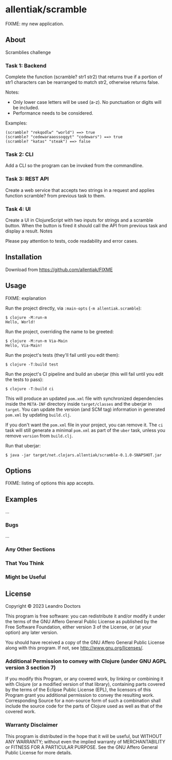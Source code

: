 # allentiak/scramble

FIXME: my new application.

## About

Scramblies challenge

### Task 1: Backend

Complete the function (scramble? str1 str2) that returns true if a portion of str1 characters can be rearranged to match str2, otherwise returns false.

Notes:

- Only lower case letters will be used (a-z). No punctuation or digits will be included.
- Performance needs to be considered.

Examples:

    (scramble? "rekqodlw" "world") ==> true
    (scramble? "cedewaraaossoqqyt" "codewars") ==> true
    (scramble? "katas" "steak") ==> false

### Task 2: CLI

Add a CLI so the program can be invoked from the commandline.

### Task 3: REST API

Create a web service that accepts two strings in a request and applies function scramble? from previous task to them.

### Task 4: UI

Create a UI in ClojureScript with two inputs for strings and a scramble button. When the button is fired it should call the API from previous task and display a result.
Notes

Please pay attention to tests, code readability and error cases.

## Installation

Download from https://github.com/allentiak/FIXME

## Usage

FIXME: explanation

Run the project directly, via `:main-opts` (`-m allentiak.scramble`):

    $ clojure -M:run-m
    Hello, World!

Run the project, overriding the name to be greeted:

    $ clojure -M:run-m Via-Main
    Hello, Via-Main!

Run the project's tests (they'll fail until you edit them):

    $ clojure -T:build test

Run the project's CI pipeline and build an uberjar (this will fail until you edit the tests to pass):

    $ clojure -T:build ci

This will produce an updated `pom.xml` file with synchronized dependencies inside the `META-INF`
directory inside `target/classes` and the uberjar in `target`. You can update the version (and SCM tag)
information in generated `pom.xml` by updating `build.clj`.

If you don't want the `pom.xml` file in your project, you can remove it. The `ci` task will
still generate a minimal `pom.xml` as part of the `uber` task, unless you remove `version`
from `build.clj`.

Run that uberjar:

    $ java -jar target/net.clojars.allentiak/scramble-0.1.0-SNAPSHOT.jar

## Options

FIXME: listing of options this app accepts.

## Examples

...

### Bugs

...

### Any Other Sections
### That You Think
### Might be Useful

## License

Copyright © 2023 Leandro Doctors

This program is free software: you can redistribute it and/or modify it under the terms of the GNU Affero General Public License as published by the Free Software Foundation, either version 3 of the License, or (at your option) any later version.

You should have received a copy of the GNU Affero General Public License along with this program.
If not, see <http://www.gnu.org/licenses/>.

### Additional Permission to convey with Clojure (under GNU AGPL version 3 section 7)

If you modify this Program, or any covered work, by linking or combining it with Clojure (or a modified version of that library), containing parts covered by the terms of the Eclipse Public License (EPL), the licensors of this Program grant you additional permission to convey the resulting work.
Corresponding Source for a non-source form of such a combination shall include the source code for the parts of Clojure used as well as that of the covered work.

### Warranty Disclaimer

This program is distributed in the hope that it will be useful, but WITHOUT ANY WARRANTY; without even the implied warranty of MERCHANTABILITY or FITNESS FOR A PARTICULAR PURPOSE.
See the GNU Affero General Public License for more details.
